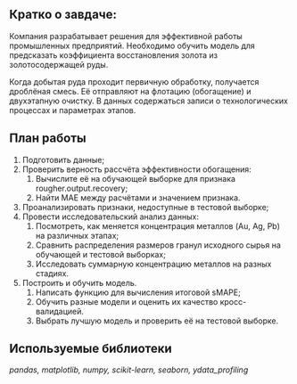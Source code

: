 ## Кратко о завдаче:

Компания разрабатывает решения для эффективной работы промышленных предприятий. Необходимо обучить модель для предсказать коэффициента восстановления золота из золотосодержащей руды. 

Когда добытая руда проходит первичную обработку, получается дроблёная смесь. Её отправляют на флотацию (обогащение) и двухэтапную очистку. В данных содержаться записи о технологических процессах и параметрах этапов.

## План работы

1. Подготовить данные;
2. Проверить верность рассчёта эффективности обогащения:
     1. Вычислите её на обучающей выборке для признака rougher.output.recovery;
     2.  Найти MAE между расчётами и значением признака.
3. Проанализировать признаки, недоступные в тестовой выборке;
4. Провести исследовательский анализ данных:
     1. Посмотреть, как меняется концентрация металлов (Au, Ag, Pb) на различных этапах;
     2. Сравнить распределения размеров гранул исходного сырья на обучающей и тестовой выборках;
     3. Исследовать суммарную концентрацию металлов на разных стадиях.
5. Построить и обучить модель.
     1. Написать функцию для вычисления итоговой sMAPE;
     2. Обучить разные модели и оценить их качество кросс-валидацией.
     3. Выбрать лучшую модель и проверить её на тестовой выборке.

## Используемые библиотеки
*pandas, matplotlib, numpy, scikit-learn, seaborn, ydata_profiling*
